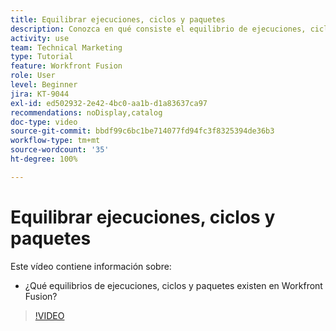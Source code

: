 ```yaml
---
title: Equilibrar ejecuciones, ciclos y paquetes
description: Conozca en qué consiste el equilibrio de ejecuciones, ciclos y paquetes en  [!DNL Adobe Workfront Fusion].
activity: use
team: Technical Marketing
type: Tutorial
feature: Workfront Fusion
role: User
level: Beginner
jira: KT-9044
exl-id: ed502932-2e42-4bc0-aa1b-d1a83637ca97
recommendations: noDisplay,catalog
doc-type: video
source-git-commit: bbdf99c6bc1be714077fd94fc3f8325394de36b3
workflow-type: tm+mt
source-wordcount: '35'
ht-degree: 100%

---
```


# Equilibrar ejecuciones, ciclos y paquetes

Este vídeo contiene información sobre:

* ¿Qué equilibrios de ejecuciones, ciclos y paquetes existen en Workfront Fusion?

>[!VIDEO](https://video.tv.adobe.com/v/335285/?quality=12&learn=on&enablevpops=1)
